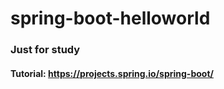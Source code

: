 # spring-boot-helloworld
### Just for study <br>
#### Tutorial: https://projects.spring.io/spring-boot/
